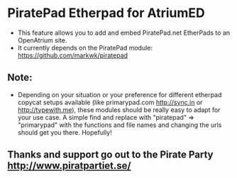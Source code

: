 # PiratePad Etherpad for AtriumED
* This feature allows you to add and embed PiratePad.net EtherPads to an OpenAtrium site. 
* It currently depends on the PiratePad module: https://github.com/markwk/piratepad

## Note:
* Depending on your situation or your preference for different etherpad copycat setups available (like primarypad.com http://sync.in or http://typewith.me), these modules should be really easy to adapt for your use case. A simple find and replace with "piratepad" => "primarypad" with the functions and file names and changing the urls should get you there. Hopefully!

## Thanks and support go out to the Pirate Party http://www.piratpartiet.se/

